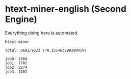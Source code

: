 # htext-miner-english (Second Engine)

Everything doing here is automated.

```
htext-miner

total: 6681/9523 (70.15646329938045%)

job0: 1504
job1: 1702
job2: 2274
job3: 1201
```